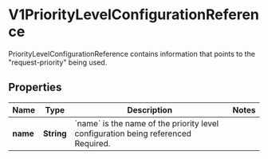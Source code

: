 

# V1PriorityLevelConfigurationReference

PriorityLevelConfigurationReference contains information that points to the \"request-priority\" being used.

## Properties

| Name | Type | Description | Notes |
|------------ | ------------- | ------------- | -------------|
|**name** | **String** | &#x60;name&#x60; is the name of the priority level configuration being referenced Required. |  |



